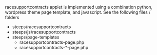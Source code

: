 racesupportcontracts applet is implemented using a combination python, wordpress theme page template,  and javascript. See the following files / folders

* steeps/racesupportcontracts
* steeps/js/racesupportcontracts
* steeps/page-templates
  * racesupportcontracts-page.php
  * racesupportcontracts-*-page.php
